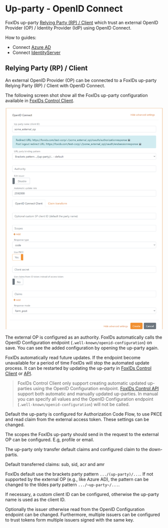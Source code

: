 ﻿# Up-party - OpenID Connect

FoxIDs up-party [Relying Party (RP) / Client](#relying-party-rp-cient) which trust an external OpenID Provider (OP) / Identity Provider (IdP) using OpenID Connect.

How to guides:

- Connect [Azure AD](up-party-howto-oidc-azure-ad.md) 
- Connect [IdentityServer](up-party-howto-oidc-identityserver.md)

## Relying Party (RP) / Client
An external OpenID Provider (OP) can be connected to a FoxIDs up-party Relying Party (RP) / Client with OpenID Connect.

The following screen shot show all the FoxIDs up-party configuration available in [FoxIDs Control Client](control.md#foxids-control-client).

![Configure OpenID Connect](images/configure-oidc-up-party.png)

The external OP is configured as an authority. FoxIDs automatically calls the OpenID Configuration endpoint (`.well-known/openid-configuration`) on save. You can see the added configuration by opening the up-party again.

FoxIDs automatically read future updates. If the endpoint become unavailable for a period of time FoxIDs will stop the automated update process. It can be restarted by updating the up-party in [FoxIDs Control Client](control.md#foxids-control-client) or [API](control.md#foxids-control-api).

> FoxIDs Control Client only support creating automatic updated up-parties using the OpenID Configuration endpoint. [FoxIDs Control API](control.md#foxids-control-api) support both automatic and manually updated up-parties. In manual you can specify all values and the OpenID Configuration endpoint (`.well-known/openid-configuration`) will not be called.

Default the up-party is configured for Authorization Code Flow, to use PKCE and read claim from the external access token. These settings can be changed.

The scopes the FoxIDs up-party should send in the request to the external OP can be configured. E.g, profile or email.

The up-party only transfer default claims and configured claim to the down-partis. 

Default transferred claims: sub, sid, acr and amr

FoxIDs default use the brackets party pattern `.../(up-party)/...`. If not supported by the external OP (e.g., like Azure AD), the pattern can be changed to the tildes party pattern `.../~up-party~/...`.

If necessary, a custom client ID can be configured, otherwise the up-party name is used as the client ID.

Optionally the issuer otherwise read from the OpenID Configuration endpoint can be changed. Furthermore, multiple issuers can be configured to trust tokens form multiple issuers signed with the same key.
